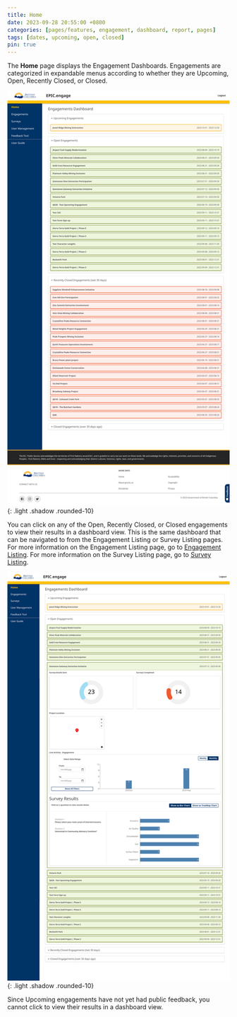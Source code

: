 ```yaml
---
title: Home
date: 2023-09-28 20:55:00 +0800
categories: [pages/features, engagement, dashboard, report, pages]
tags: [dates, upcoming, open, closed]
pin: true
---
```

The **Home** page displays the Engagement Dashboards. Engagements are categorized in expandable menus according to whether they are Upcoming, Open, Recently Closed, or Closed.  

![Home Page](/assets/UserGuideImages/Images/home/home-image-of-homepage.png){: .light .shadow .rounded-10}

You can click on any of the Open, Recently Closed, or Closed engagements to view their results in a dashboard view. This is the same dashboard that can be navigated to from the Engagement Listing or Survey Listing pages. For more information on the Engagement Listing page, go to [Engagement Listing](/met-guide/posts/engagement-listing/). For more information on the Survey Listing page, go to [Survey Listing](/met-guide/posts/survey-listing/).

![Dashboard](/assets/UserGuideImages/Images/home/home-dashboard-results.png){: .light .shadow .rounded-10}

Since Upcoming engagements have not yet had public feedback, you cannot click to view their results in a dashboard view.  




